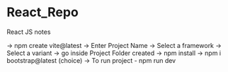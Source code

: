 # React_Repo

React JS notes

-> npm create vite@latest
-> Enter Project Name
-> Select a framework
-> Select a variant
-> go inside Project Folder created
-> npm install
-> npm i bootstrap@latest (choice)
-> To run project - npm run dev


